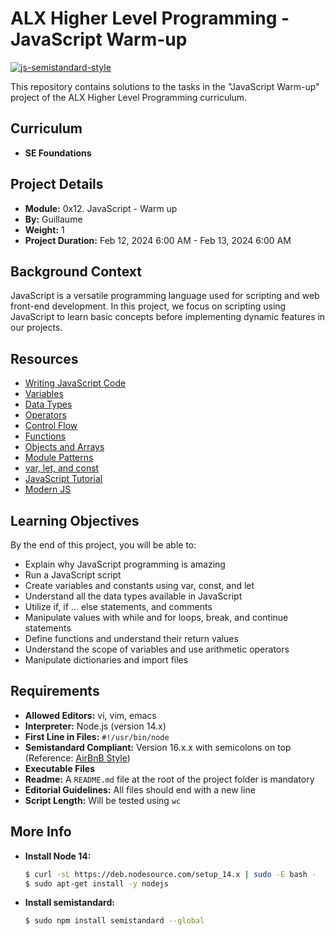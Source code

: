 # ALX Higher Level Programming - JavaScript Warm-up

[![js-semistandard-style](https://raw.githubusercontent.com/standard/semistandard/master/badge.svg)](https://github.com/standard/semistandard)

This repository contains solutions to the tasks in the "JavaScript Warm-up" project of the ALX Higher Level Programming curriculum.

## Curriculum
- **SE Foundations**

## Project Details
- **Module:** 0x12. JavaScript - Warm up
- **By:** Guillaume
- **Weight:** 1
- **Project Duration:** Feb 12, 2024 6:00 AM - Feb 13, 2024 6:00 AM

## Background Context
JavaScript is a versatile programming language used for scripting and web front-end development. In this project, we focus on scripting using JavaScript to learn basic concepts before implementing dynamic features in our projects.

## Resources
- [Writing JavaScript Code](https://developer.mozilla.org/en-US/docs/Web/JavaScript/Guide)
- [Variables](https://developer.mozilla.org/en-US/docs/Web/JavaScript/Guide/Grammar_and_Types#Declarations)
- [Data Types](https://developer.mozilla.org/en-US/docs/Web/JavaScript/Data_structures)
- [Operators](https://developer.mozilla.org/en-US/docs/Web/JavaScript/Guide/Expressions_and_Operators)
- [Control Flow](https://developer.mozilla.org/en-US/docs/Glossary/Control_flow)
- [Functions](https://developer.mozilla.org/en-US/docs/Web/JavaScript/Guide/Functions)
- [Objects and Arrays](https://developer.mozilla.org/en-US/docs/Web/JavaScript/Guide/Working_with_Objects)
- [Module Patterns](https://developer.mozilla.org/en-US/docs/Web/JavaScript/Guide/Modules)
- [var, let, and const](https://developer.mozilla.org/en-US/docs/Web/JavaScript/Reference/Statements/let)
- [JavaScript Tutorial](https://www.javascripttutorial.net/)
- [Modern JS](https://javascript.info/)

## Learning Objectives
By the end of this project, you will be able to:
- Explain why JavaScript programming is amazing
- Run a JavaScript script
- Create variables and constants using var, const, and let
- Understand all the data types available in JavaScript
- Utilize if, if ... else statements, and comments
- Manipulate values with while and for loops, break, and continue statements
- Define functions and understand their return values
- Understand the scope of variables and use arithmetic operators
- Manipulate dictionaries and import files

## Requirements
- **Allowed Editors:** vi, vim, emacs
- **Interpreter:** Node.js (version 14.x)
- **First Line in Files:** `#!/usr/bin/node`
- **Semistandard Compliant:** Version 16.x.x with semicolons on top (Reference: [AirBnB Style](https://github.com/airbnb/javascript))
- **Executable Files**
- **Readme:** A `README.md` file at the root of the project folder is mandatory
- **Editorial Guidelines:** All files should end with a new line
- **Script Length:** Will be tested using `wc`

## More Info
- **Install Node 14:**
  ```bash
  $ curl -sL https://deb.nodesource.com/setup_14.x | sudo -E bash -
  $ sudo apt-get install -y nodejs
  ```

- **Install semistandard:**
  ```bash
  $ sudo npm install semistandard --global
  ```

